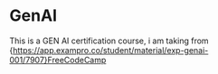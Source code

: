 # GenAI
This is a GEN AI certification course, i am taking from {https://app.exampro.co/student/material/exp-genai-001/7907}FreeCodeCamp
